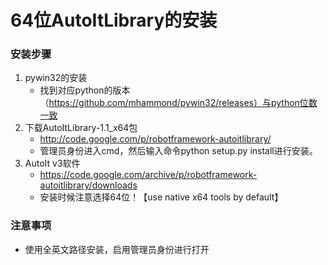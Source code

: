 # 64位AutoItLibrary的安装
### 安装步骤
1. pywin32的安装
   * 找到对应python的版本（https://github.com/mhammond/pywin32/releases）与python位数一致
2. 下载AutoItLibrary-1.1_x64包
   * http://code.google.com/p/robotframework-autoitlibrary/   
   * 管理员身份进入cmd，然后输入命令python setup.py install进行安装。
3. AutoIt v3软件
   * https://code.google.com/archive/p/robotframework-autoitlibrary/downloads
   * 安装时候注意选择64位！【use native x64 tools by default】   
### 注意事项
* 使用全英文路径安装，启用管理员身份进行打开   
   